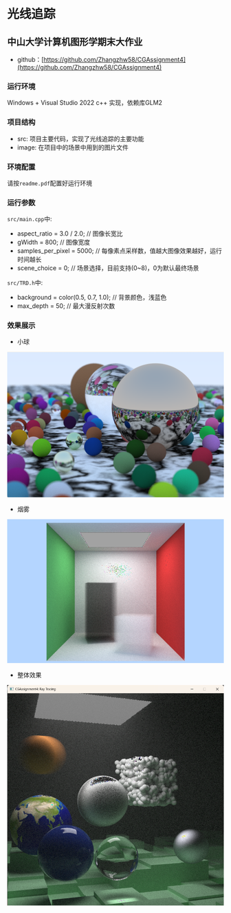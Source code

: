 # 光线追踪
## 中山大学计算机图形学期末大作业

- github：[https://github.com/Zhangzhw58/CGAssignment4](https://github.com/Zhangzhw58/CGAssignment4)
### 运行环境

Windows + Visual Studio 2022
c++ 实现，依赖库GLM2

### 项目结构

- src: 项目主要代码，实现了光线追踪的主要功能
- image: 在项目中的场景中用到的图片文件

### 环境配置

请按`readme.pdf`配置好运行环境

### 运行参数

`src/main.cpp`中:

- aspect_ratio = 3.0 / 2.0; // 图像长宽比
- gWidth = 800; // 图像宽度
- samples_per_pixel = 5000;  // 每像素点采样数，值越大图像效果越好，运行时间越长
- scene_choice = 0; // 场景选择，目前支持(0~8)，0为默认最终场景

`src/TRD.h`中:

- background = color(0.5, 0.7, 1.0); // 背景颜色，浅蓝色
- max_depth = 50; // 最大漫反射次数

### 效果展示

- 小球

![](show_image/大理石纹理2.png)

- 烟雾

![](show_image/烟雾2.png)

- 整体效果

![](show_image/最终结果2.png)